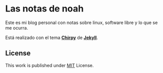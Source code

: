 # Las notas de noah

Este es mi blog personal con notas sobre linux, software libre y lo que se me ocurra.

Está realizado con el tema [**Chirpy**][chirpy] de [**Jekyll**][jekyll].


## License

This work is published under [MIT][mit] License.

[chirpy]: https://github.com/cotes2020/jekyll-theme-chirpy/
[jekyll]: https://jekyllrb.com/
[mit]: https://github.com/noahcub/noahcub.github.io/blob/main/LICENSE

